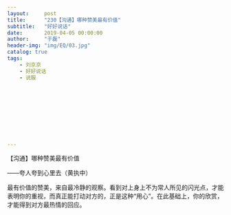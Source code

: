 ```yaml
---
layout:     post
title:      "230【沟通】哪种赞美最有价值"
subtitle:   "好好说话"
date:       2019-04-05 00:00:00
author:     "于磊"
header-img: "img/EQ/03.jpg"
catalog: true
tags:
    - 刘京京
    - 好好说话
    - 说服










---
```


【沟通】哪种赞美最有价值

——夸人夸到心里去（黄执中）

最有价值的赞美，来自最冷静的观察。看到对上身上不为常人所见的闪光点，才能表明你的重视，而真正能打动对方的，正是这种“用心”。在此基础上，你的欣赏，才能得到对方最热情的回应。